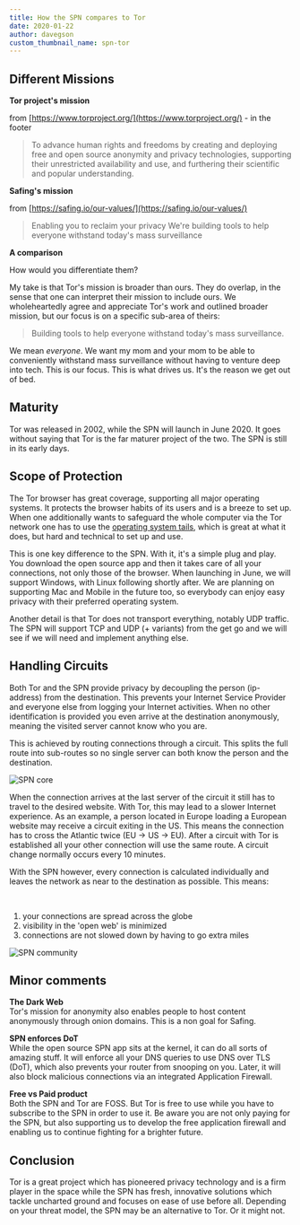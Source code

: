 ```yaml
---
title: How the SPN compares to Tor
date: 2020-01-22
author: davegson
custom_thumbnail_name: spn-tor
---
```


## Different Missions

**Tor project's mission**

from [https://www.torproject.org/](https://www.torproject.org/) - in the footer

> To advance human rights and freedoms by creating and deploying free and open source anonymity and privacy technologies, supporting their unrestricted availability and use, and furthering their scientific and popular understanding.

**Safing's mission**

from [https://safing.io/our-values/](https://safing.io/our-values/)

> Enabling you to reclaim your privacy
> We're building tools to help everyone withstand today's mass surveillance

**A comparison**

How would you differentiate them?

My take is that Tor's mission is broader than ours. They do overlap, in the sense that one can interpret their mission to include ours. We wholeheartedly agree and appreciate Tor's work and outlined broader mission, but our focus is on a specific sub-area of theirs:

> Building tools to help everyone withstand today's mass surveillance.

We mean *everyone*. We want my mom and your mom to be able to conveniently withstand mass surveillance without having to venture deep into tech. This is our focus. This is what drives us. It's the reason we get out of bed.

## Maturity

Tor was released in 2002, while the SPN will launch in June 2020. It goes without saying that Tor is the far maturer project of the two. The SPN is still in its early days.

## Scope of Protection

The Tor browser has great coverage, supporting all major operating systems. It protects the browser habits of its users and is a breeze to set up. When one additionally wants to safeguard the whole computer via the Tor network one has to use the [operating system tails](https://tails.boum.org/install/index.en.html), which is great at what it does, but hard and technical to set up and use.

This is one key difference to the SPN. With it, it's a simple plug and play. You download the open source app and then it takes care of all your connections, not only those of the browser. When launching in June, we will support Windows, with Linux following shortly after. We are planning on supporting Mac and Mobile in the future too, so everybody can enjoy easy privacy with their preferred operating system.

Another detail is that Tor does not transport everything, notably UDP traffic. The SPN will support TCP and UDP (+ variants) from the get go and we will see if we will need and implement anything else.

## Handling Circuits

Both Tor and the SPN provide privacy by decoupling the person (ip-address) from the destination. This prevents your Internet Service Provider and everyone else from logging your Internet activities. When no other identification is provided you even arrive at the destination anonymously, meaning the visited server cannot know who you are.

This is achieved by routing connections through a circuit. This splits the full route into sub-routes so no single server can both know the person and the destination.

![SPN core](https://safing.io/assets/img/spn/spn-core-web.png)

When the connection arrives at the last server of the circuit it still has to travel to the desired website. With Tor, this may lead to a slower Internet experience. As an example, a person located in Europe loading a European website may receive a circuit exiting in the US. This means the connection has to cross the Atlantic twice (EU -> US -> EU). After a circuit with Tor is established all your other connection will use the same route. A circuit change normally occurs every 10 minutes.

With the SPN however, every connection is calculated individually and leaves the network as near to the destination as possible. This means:

<br/>

1. your connections are spread across the globe
2. visibility in the 'open web' is minimized
3. connections are not slowed down by having to go extra miles

![SPN community](https://safing.io/assets/img/spn/spn-community-web.png)

## Minor comments

**The Dark Web**  
Tor's mission for anonymity also enables people to host content anonymously through onion domains. This is a non goal for Safing.

**SPN enforces DoT**  
While the open source SPN app sits at the kernel, it can do all sorts of amazing stuff. It will enforce all your DNS queries to use DNS over TLS (DoT), which also prevents your router from snooping on you. Later, it will also block malicious connections via an integrated Application Firewall.

**Free vs Paid product**  
Both the SPN and Tor are FOSS. But Tor is free to use while you have to subscribe to the SPN in order to use it. Be aware you are not only paying for the SPN, but also supporting us to develop the free application firewall and enabling us to continue fighting for a brighter future.

## Conclusion
Tor is a great project which has pioneered privacy technology and is a firm player in the space while the SPN has fresh, innovative solutions which tackle uncharted ground and focuses on ease of use before all. Depending on your threat model, the SPN may be an alternative to Tor. Or it might not.
